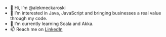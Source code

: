 - 👋 Hi, I’m @alekmeckaroski
- 👀 I’m interested in Java, JavaScript and bringing businesses a real value through my code.
- 🌱 I’m currently learning Scala and Akka.
- 📫 Reach me on [LinkedIn](https://www.linkedin.com/in/aleksandar-meckaroski-2737baa2/, "My LinkedIn profile")

<!---
alekmeckaroski/alekmeckaroski is a ✨ special ✨ repository because its `README.md` (this file) appears on your GitHub profile.
You can click the Preview link to take a look at your changes.
--->
